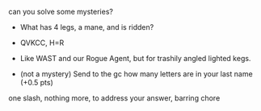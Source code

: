 can you solve some mysteries?

* What has 4 legs, a mane, and is ridden?

* QVKCC, H=R

* Like WAST and our Rogue Agent, but for trashily angled lighted kegs.

* (not a mystery) Send to the gc how many letters are in your last name (+0.5 pts)

one slash, nothing more, to address your answer, barring chore
